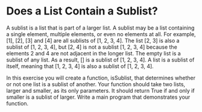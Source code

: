 # Does a List Contain a Sublist?
A sublist is a list that is part of a larger list. A sublist may be a list containing a single element, multiple elements, or even no elements at all. For example, [1], [2], [3] and [4] are all sublists of [1, 2, 3, 4]. The list [2, 3] is also a sublist of [1, 2, 3, 4], but [2, 4] is not a sublist [1, 2, 3, 4] because the elements 2 and 4 are not adjacent in the longer list. The empty list is a sublist of any list. As a result, [] is a sublist of [1, 2, 3, 4]. A list is a sublist of itself, meaning that [1, 2, 3, 4] is also a sublist of [1, 2, 3, 4].

In this exercise you will create a function, isSublist, that determines whether or not one list is a sublist of another. Your function should take two lists, larger and smaller, as its only parameters. It should return True if and only if smaller is a sublist of larger. Write a main program that demonstrates your function.
